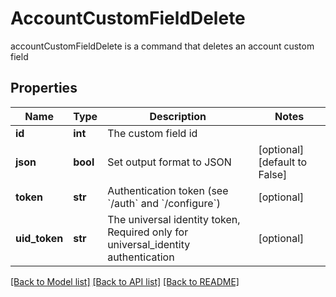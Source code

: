 # AccountCustomFieldDelete

accountCustomFieldDelete is a command that deletes an account custom field
## Properties
Name | Type | Description | Notes
------------ | ------------- | ------------- | -------------
**id** | **int** | The custom field id | 
**json** | **bool** | Set output format to JSON | [optional] [default to False]
**token** | **str** | Authentication token (see &#x60;/auth&#x60; and &#x60;/configure&#x60;) | [optional] 
**uid_token** | **str** | The universal identity token, Required only for universal_identity authentication | [optional] 

[[Back to Model list]](../README.md#documentation-for-models) [[Back to API list]](../README.md#documentation-for-api-endpoints) [[Back to README]](../README.md)


